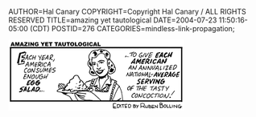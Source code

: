 AUTHOR=Hal Canary
COPYRIGHT=Copyright Hal Canary / ALL RIGHTS RESERVED
TITLE=amazing yet tautological
DATE=2004-07-23 11:50:16-05:00 (CDT)
POSTID=276
CATEGORIES=mindless-link-propagation;

[![[amazing_yet_tautological]](/images/amazing_yet_tautological.png)  
](http://salon.com/comics/boll/2004/07/22/boll/)
